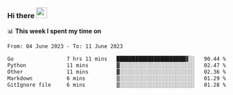 ### Hi there <a href="https://www.gautamkrishnar.com/"><img src="https://media.giphy.com/media/hvRJCLFzcasrR4ia7z/giphy.gif" width="25px"></a>

📊 **This week I spent my time on**

<!--START_SECTION:waka-->

```txt
From: 04 June 2023 - To: 11 June 2023

Go                 7 hrs 11 mins   ██████████████████████▓░░   90.44 %
Python             11 mins         ▓░░░░░░░░░░░░░░░░░░░░░░░░   02.47 %
Other              11 mins         ▓░░░░░░░░░░░░░░░░░░░░░░░░   02.36 %
Markdown           6 mins          ▒░░░░░░░░░░░░░░░░░░░░░░░░   01.29 %
GitIgnore file     6 mins          ▒░░░░░░░░░░░░░░░░░░░░░░░░   01.28 %
```

<!--END_SECTION:waka-->
